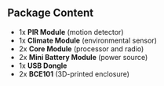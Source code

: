 ## Package Content

* 1x **PIR Module** (motion detector)
* 1x **Climate Module** (environmental sensor)
* 2x **Core Module** (processor and radio)
* 2x **Mini Battery Module** (power source)
* 1x **USB Dongle**
* 2x **BCE101** (3D-printed enclosure)
